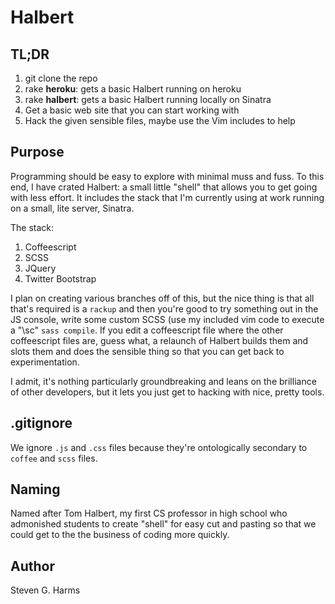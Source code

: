 # Halbert

## TL;DR

  1.  git clone the repo
  1.  rake **heroku**:   gets a basic Halbert running on heroku
  1.  rake **halbert**:  gets a basic Halbert running locally on Sinatra
  1.  Get a basic web site that you can start working with
  1.  Hack the given sensible files, maybe use the Vim includes to help

## Purpose

Programming should be easy to explore with minimal muss and fuss.  To this end,
I have crated Halbert: a small little "shell" that allows you to get going with
less effort.  It includes the stack that I'm currently using at work running
on a small, lite server, Sinatra.

The stack:

  1.  Coffeescript
  1.  SCSS
  1.  JQuery
  1.  Twitter Bootstrap

I plan on creating various branches off of this, but the nice thing is that
all that's required is a `rackup` and then you're good to try something
out in the JS console, write some custom SCSS (use my included vim code
to execute a "\sc" `sass compile`.  If you edit a coffeescript file
where the other coffeescript files are, guess what, a relaunch of
Halbert builds them and slots them and does the sensible thing so that
you can get back to experimentation.

I admit, it's nothing particularly groundbreaking and leans on the
brilliance of other developers, but it lets you just get to hacking with
nice, pretty tools.

## .gitignore

We ignore `.js` and `.css` files because they're ontologically secondary
to `coffee` and `scss` files.

## Naming

Named after Tom Halbert, my first CS professor in high school who
admonished students to create "shell" for easy cut and pasting so that
we could get to the the business of coding more quickly.


## Author

Steven G. Harms
